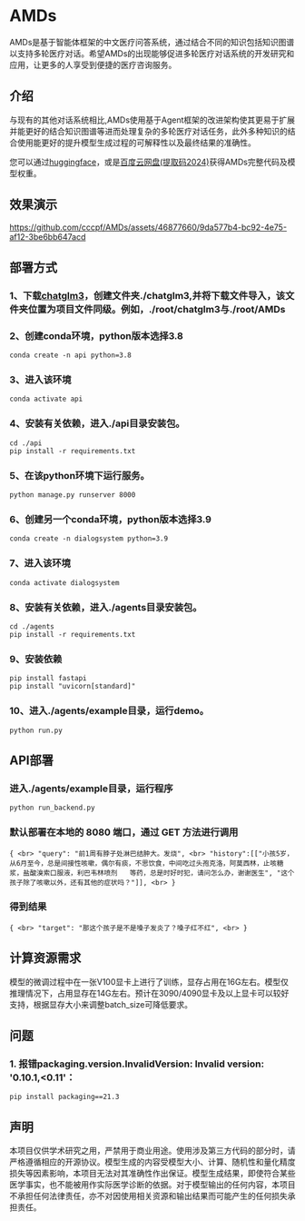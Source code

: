 # AMDs
AMDs是基于智能体框架的中文医疗问答系统，通过结合不同的知识包括知识图谱以支持多轮医疗对话。希望AMDs的出现能够促进多轮医疗对话系统的开发研究和应用，让更多的人享受到便捷的医疗咨询服务。

## 介绍
与现有的其他对话系统相比,AMDs使用基于Agent框架的改进架构使其更易于扩展并能更好的结合知识图谱等进而处理复杂的多轮医疗对话任务，此外多种知识的结合使用能更好的提升模型生成过程的可解释性以及最终结果的准确性。

您可以通过[huggingface](https://huggingface.co/cpf99/AMDs/tree/main)，或是[百度云网盘(提取码2024)](https://pan.baidu.com/s/1OEJL65F-fJil3ib8RaXKrA)获得AMDs完整代码及模型权重。    

## 效果演示
https://github.com/cccpf/AMDs/assets/46877660/9da577b4-bc92-4e75-af12-3be6bb647acd

## 部署方式 
### 1、下载[chatglm3](https://huggingface.co/THUDM/chatglm3-6b/tree/main)，创建文件夹./chatglm3,并将下载文件导入，该文件夹位置为项目文件同级。例如，./root/chatglm3与./root/AMDs

### 2、创建conda环境，python版本选择3.8
`conda create -n api python=3.8`

### 3、进入该环境
`conda activate api`

### 4、安装有关依赖，进入./api目录安装包。
`cd ./api`
<br>
`pip install -r requirements.txt`

### 5、在该python环境下运行服务。
`python manage.py runserver 8000`

### 6、创建另一个conda环境，python版本选择3.9
`conda create -n dialogsystem python=3.9`

### 7、进入该环境
`conda activate dialogsystem`

### 8、安装有关依赖，进入./agents目录安装包。
`cd ./agents`
<br>
`pip install -r requirements.txt`

### 9、安装依赖
`pip install fastapi`
<br>
`pip install "uvicorn[standard]"`

### 10、进入./agents/example目录，运行demo。
`python run.py`

## API部署
### 进入./agents/example目录，运行程序
`python run_backend.py`

### 默认部署在本地的 8080 端口，通过 GET 方法进行调用
`{
  <br>
  "query": "前1周有脖子处淋巴结肿大。发烧",
  <br>
  "history":[["小孩5岁，从6月至今，总是间接性咳嗽，偶尔有痰，不思饮食，中间吃过头孢克洛，阿莫西林，止咳糖浆，盐酸溴索口服液，利巴韦林喷剂	等药，总是时好时犯，请问怎么办，谢谢医生", "这个孩子除了咳嗽以外，还有其他的症状吗？"]],
  <br>
}`
### 得到结果
`{
  <br>
  "target": "那这个孩子是不是嗓子发炎了？嗓子红不红",
  <br>
}`

## 计算资源需求
模型的微调过程中在一张V100显卡上进行了训练，显存占用在16G左右。模型仅推理情况下，占用显存在14G左右。预计在3090/4090显卡及以上显卡可以较好支持，根据显存大小来调整batch_size可降低要求。

## 问题
### 1. 报错packaging.version.InvalidVersion: Invalid version: '0.10.1,<0.11'：
`pip install packaging==21.3`
   
## 声明
本项目仅供学术研究之用，严禁用于商业用途。使用涉及第三方代码的部分时，请严格遵循相应的开源协议。模型生成的内容受模型大小、计算、随机性和量化精度损失等因素影响，本项目无法对其准确性作出保证。模型生成结果，即使符合某些医学事实，也不能被用作实际医学诊断的依据。对于模型输出的任何内容，本项目不承担任何法律责任，亦不对因使用相关资源和输出结果而可能产生的任何损失承担责任。
<br><br>